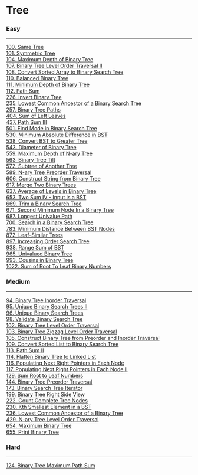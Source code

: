 # Tree

### Easy
---
[100. Same Tree](solutions/0100-Same%20Tree.md)</br>
[101. Symmetric Tree](solutions/0101-Symmetric%20Tree.md)</br>
[104. Maximum Depth of Binary Tree](solutions/0104-Maximum%20Depth%20of%20Binary%20Tree.md)</br>
[107. Binary Tree Level Order Traversal II](solutions/0107-Binary%20Tree%20Level%20Order%20Traversal%20II.md)</br>
[108. Convert Sorted Array to Binary Search Tree](solutions/0108-Convert%20Sorted%20Array%20to%20Binary%20Search%20Tree.md)</br>
[110. Balanced Binary Tree](solutions/0110-Balanced%20Binary%20Tree.md)</br>
[111. Minimum Depth of Binary Tree](solutions/0111-Minimum%20Depth%20of%20Binary%20Tree.md)</br>
[112. Path Sum](solutions/0112-Path%20Sum.md)</br>
[226. Invert Binary Tree](solutions/0226-Invert%20Binary%20Tree.md)</br>
[235. Lowest Common Ancestor of a Binary Search Tree](solutions/0235-Lowest%20Common%20Ancestor%20of%20a%20Binary%20Search%20Tree.md)</br>
[257. Binary Tree Paths](solutions/0257-Binary%20Tree%20Paths.md)</br>
[404. Sum of Left Leaves](solutions/0404-Sum%20of%20Left%20Leaves.md)</br>
[437. Path Sum III](solutions/0437-Path%20Sum%20III.md)</br>
[501. Find Mode in Binary Search Tree](solutions/0501-Find%20Mode%20in%20Binary%20Search%20Tree.md)</br>
[530. Minimum Absolute Difference in BST](solutions/0530-Minimum%20Absolute%20Difference%20in%20BST.md)</br>
[538. Convert BST to Greater Tree](solutions/0538-Convert%20BST%20to%20Greater%20Tree.md)</br>
[543. Diameter of Binary Tree](solutions/0543-Diameter%20of%20Binary%20Tree.md)</br>
[559. Maximum Depth of N-ary Tree](solutions/0559-Maximum%20Depth%20of%20N-ary%20Tree.md)</br>
[563. Binary Tree Tilt](solutions/0563-Binary%20Tree%20Tilt.md)</br>
[572. Subtree of Another Tree](solutions/0572-Subtree%20of%20Another%20Tree.md)</br>
[589. N-ary Tree Preorder Traversal](solutions/0589-N-ary%20Tree%20Preorder%20Traversal.md)</br>
[606. Construct String from Binary Tree](solutions/0606-Construct%20String%20from%20Binary%20Tree.md)</br>
[617. Merge Two Binary Trees](solutions/0617-Merge%20Two%20Binary%20Trees.md)</br>
[637. Average of Levels in Binary Tree](solutions/0637-Average%20of%20Levels%20in%20Binary%20Tree.md)</br>
[653. Two Sum IV - Input is a BST](solutions/0653-Two%20Sum%20IV%20-%20Input%20is%20a%20BST.md)</br>
[669. Trim a Binary Search Tree](solutions/0669-Trim%20a%20Binary%20Search%20Tree.md)</br>
[671. Second Minimum Node In a Binary Tree](solutions/0671-Second%20Minimum%20Node%20In%20a%20Binary%20Tree.md)</br>
[687. Longest Univalue Path](solutions/0687-Longest%20Univalue%20Path.md)</br>
[700. Search in a Binary Search Tree](solutions/0700-Search%20in%20a%20Binary%20Search%20Tree.md)</br>
[783. Minimum Distance Between BST Nodes](solutions/0783-Minimum%20Distance%20Between%20BST%20Nodes.md)</br>
[872. Leaf-Similar Trees](solutions/0872-Leaf-Similar%20Trees.md)</br>
[897. Increasing Order Search Tree](solutions/0897-Increasing%20Order%20Search%20Tree.md)</br>
[938. Range Sum of BST](solutions/0938-Range%20Sum%20of%20BST.md)</br>
[965. Univalued Binary Tree](solutions/0965-Univalued%20Binary%20Tree.md)</br>
[993. Cousins in Binary Tree](solutions/0993-Cousins%20in%20Binary%20Tree.md)</br>
[1022. Sum of Root To Leaf Binary Numbers](solutions/1022-Sum%20of%20Root%20To%20Leaf%20Binary%20Numbers.md)</br>

### Medium
---
[94. Binary Tree Inorder Traversal](solutions/0094-Binary%20Tree%20Inorder%20Traversal.md)</br>
[95. Unique Binary Search Trees II](solutions/0095-Unique%20Binary%20Search%20Trees%20II.md)</br>
[96. Unique Binary Search Trees](solutions/0096-Unique%20Binary%20Search%20Trees.md)</br>
[98. Validate Binary Search Tree](solutions/0098-Validate%20Binary%20Search%20Tree.md)</br>
[102. Binary Tree Level Order Traversal](solutions/0102-Binary%20Tree%20Level%20Order%20Traversal.md)</br>
[103. Binary Tree Zigzag Level Order Traversal](solutions/0103-Binary%20Tree%20Zigzag%20Level%20Order%20Traversal.md)</br>
[105. Construct Binary Tree from Preorder and Inorder Traversal](solutions/0105-Construct%20Binary%20Tree%20from%20Preorder%20and%20Inorder%20Traversal.md.md)</br>
[109. Convert Sorted List to Binary Search Tree](solutions/0109-Convert%20Sorted%20List%20to%20Binary%20Search%20Tree.md)</br>
[113. Path Sum II](solutions/0113-Path%20Sum%20II.md)</br>
[114. Flatten Binary Tree to Linked List](solutions/0114-Flatten%20Binary%20Tree%20to%20Linked%20List.md)</br>
[116. Populating Next Right Pointers in Each Node](solutions/0116-Populating%20Next%20Right%20Pointers%20in%20Each%20Node.md)</br>
[117. Populating Next Right Pointers in Each Node II](solutions/0117-Populating%20Next%20Right%20Pointers%20in%20Each%20Node%20II.md)</br>
[129. Sum Root to Leaf Numbers](solutions/0129-Sum%20Root%20to%20Leaf%20Numbers.md)</br>
[144. Binary Tree Preorder Traversal](solutions/0144-Binary%20Tree%20Preorder%20Traversal.md)</br>
[173. Binary Search Tree Iterator](solutions/0173-Binary%20Search%20Tree%20Iterator.md)</br>
[199. Binary Tree Right Side View](solutions/0199-Binary%20Tree%20Right%20Side%20View.md)</br>
[222. Count Complete Tree Nodes](solutions/0222-Count%20Complete%20Tree%20Nodes.md)</br>
[230. Kth Smallest Element in a BST](solutions/0230-Kth%20Smallest%20Element%20in%20a%20BST.md)</br>
[236. Lowest Common Ancestor of a Binary Tree](solutions/0236-Lowest%20Common%20Ancestor%20of%20a%20Binary%20Tree.md)</br>
[429. N-ary Tree Level Order Traversal](solutions/0429-N-ary%20Tree%20Level%20Order%20Traversal.md)</br>
[654. Maximum Binary Tree](solutions/0654-Maximum%20Binary%20Tree.md)</br>
[655. Print Binary Tree](solutions/0655-Print%20Binary%20Tree.md)</br>

### Hard
---
[124. Binary Tree Maximum Path Sum](solutions/0124-Binary%20Tree%20Maximum%20Path%20Sum.md)</br>
